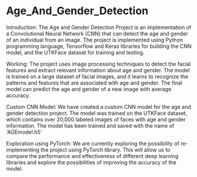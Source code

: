 # Age_And_Gender_Detection

Introduction:
The Age and Gender Detection Project is an implementation of a Convolutional Neural Network (CNN) that can detect the age and gender of an individual from an image. The project is implemented using Python programming language, Tensorflow and Keras libraries for building the CNN model, and the UTKFace dataset for training and testing.

Working:
The project uses image processing techniques to detect the facial features and extract relevant information about age and gender. The model is trained on a large dataset of facial images, and it learns to recognize the patterns and features that are associated with age and gender. The final model can predict the age and gender of a new image with average accuracy.

Custom CNN Model:
We have created a custom CNN model for the age and gender detection project. The model was trained on the UTKFace dataset, which contains over 20,000 labeled images of faces with age and gender information. The model has been trained and saved with the name of 'AGEmodel.h5'

Exploration using PyTorch:
We are currently exploring the possibility of re-implementing the project using PyTorch library. This will allow us to compare the performance and effectiveness of different deep learning libraries and explore the possibilities of improving the accuracy of the model.
